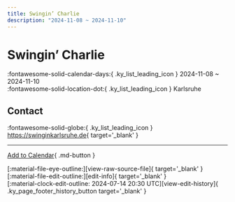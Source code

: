```yaml
---
title: Swingin’ Charlie
description: "2024-11-08 ~ 2024-11-10"
---
```


# Swingin’ Charlie 

:fontawesome-solid-calendar-days:{ .ky_list_leading_icon } 2024-11-08 ~ 2024-11-10  
:fontawesome-solid-location-dot:{ .ky_list_leading_icon } Karlsruhe  

## Contact

:fontawesome-solid-globe:{ .ky_list_leading_icon } <https://swinginkarlsruhe.de>{ target='_blank' }  

---

[Add to Calendar](https://swing.news/ics/en/2024/de/swingin-charlie-2024.ics){ .md-button }

<div class="ky_page_footer" markdown>
<div class="ky_page_footer_trailing" markdown="span">
[:material-file-eye-outline:][view-raw-source-file]{ target='_blank' }
[:material-file-edit-outline:][edit-info]{ target='_blank' }
</div>
<div class="ky_page_footer_leading" markdown="span">
[:material-clock-edit-outline: 2024-07-14 20:30 UTC][view-edit-history]{ .ky_page_footer_history_button target='_blank' }
</div>
</div>

[view-raw-source-file]: https://github.com/swingdance/events/blob/main/2024/de/swingin-charlie-2024.json "View Raw Source File"
[edit-info]: https://github.com/swingdance/events/issues/new?assignees=&labels=update+event&projects=&template=03-update_entity.yml&title=%5B2024%2Fde%5D%20Swingin%E2%80%99%20Charlie&region=de&year=2024&id=swingin-charlie-2024&name=Swingin%E2%80%99%20Charlie&org_id= "Edit Info"

[view-edit-history]: https://github.com/swingdance/events/commits/main/2024/de/swingin-charlie-2024.json "View Edit History"
